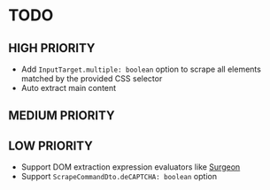 # TODO

## HIGH PRIORITY

- Add `InputTarget.multiple: boolean` option to scrape all elements matched by the provided CSS selector
- Auto extract main content

## MEDIUM PRIORITY

## LOW PRIORITY

- Support DOM extraction expression evaluators like [Surgeon](https://github.com/gajus/surgeon)
- Support `ScrapeCommandDto.deCAPTCHA: boolean` option
